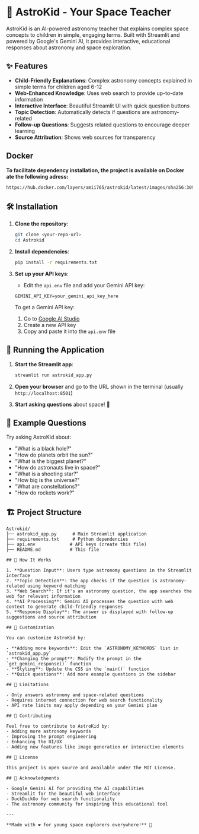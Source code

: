 # 🚀 AstroKid - Your Space Teacher

AstroKid is an AI-powered astronomy teacher that explains complex space concepts to children in simple, engaging terms. Built with Streamlit and powered by Google's Gemini AI, it provides interactive, educational responses about astronomy and space exploration.

## ✨ Features

- **Child-Friendly Explanations**: Complex astronomy concepts explained in simple terms for children aged 6-12
- **Web-Enhanced Knowledge**: Uses web search to provide up-to-date information
- **Interactive Interface**: Beautiful Streamlit UI with quick question buttons
- **Topic Detection**: Automatically detects if questions are astronomy-related
- **Follow-up Questions**: Suggests related questions to encourage deeper learning
- **Source Attribution**: Shows web sources for transparency

## Docker
**To facilitate dependency installation, the project is available on Docker ate the following adress:**
 ```bash
https://hub.docker.com/layers/amii765/astrokid/latest/images/sha256:309ff2ac8bec6dbc6e76f9242ff5f9a5b9a5470c6ecf5ab99495dbc3434ad035?uuid=B74B4A4B-7420-4176-B10A-27960C2020BE
   ```

## 🛠️ Installation

1. **Clone the repository**:
   ```bash
   git clone <your-repo-url>
   cd Astrokid
   ```

2. **Install dependencies**:
   ```bash
   pip install -r requirements.txt
   ```

3. **Set up your API keys**:
   - Edit the `api.env` file and add your Gemini API key:
   ```
   GEMINI_API_KEY=your_gemini_api_key_here
   ```
   
   To get a Gemini API key:
   1. Go to [Google AI Studio](https://makersuite.google.com/app/apikey)
   2. Create a new API key
   3. Copy and paste it into the `api.env` file

## 🚀 Running the Application

1. **Start the Streamlit app**:
   ```bash
   streamlit run astrokid_app.py
   ```

2. **Open your browser** and go to the URL shown in the terminal (usually `http://localhost:8501`)

3. **Start asking questions** about space! 🌌

## 🎯 Example Questions

Try asking AstroKid about:
- "What is a black hole?"
- "How do planets orbit the sun?"
- "What is the biggest planet?"
- "How do astronauts live in space?"
- "What is a shooting star?"
- "How big is the universe?"
- "What are constellations?"
- "How do rockets work?"

## 🏗️ Project Structure

```
Astrokid/
├── astrokid_app.py      # Main Streamlit application
├── requirements.txt     # Python dependencies
├── api.env             # API keys (create this file)
├── README.md           # This file

## 🔧 How It Works

1. **Question Input**: Users type astronomy questions in the Streamlit interface
2. **Topic Detection**: The app checks if the question is astronomy-related using keyword matching
3. **Web Search**: If it's an astronomy question, the app searches the web for relevant information
4. **AI Processing**: Gemini AI processes the question with web context to generate child-friendly responses
5. **Response Display**: The answer is displayed with follow-up suggestions and source attribution

## 🎨 Customization

You can customize AstroKid by:

- **Adding more keywords**: Edit the `ASTRONOMY_KEYWORDS` list in `astrokid_app.py`
- **Changing the prompt**: Modify the prompt in the `get_gemini_response()` function
- **Styling**: Update the CSS in the `main()` function
- **Quick questions**: Add more example questions in the sidebar

## 🚫 Limitations

- Only answers astronomy and space-related questions
- Requires internet connection for web search functionality
- API rate limits may apply depending on your Gemini plan

## 🤝 Contributing

Feel free to contribute to AstroKid by:
- Adding more astronomy keywords
- Improving the prompt engineering
- Enhancing the UI/UX
- Adding new features like image generation or interactive elements

## 📝 License

This project is open source and available under the MIT License.

## 🙏 Acknowledgments

- Google Gemini AI for providing the AI capabilities
- Streamlit for the beautiful web interface
- DuckDuckGo for web search functionality
- The astronomy community for inspiring this educational tool

---

**Made with ❤️ for young space explorers everywhere!** 🌟
